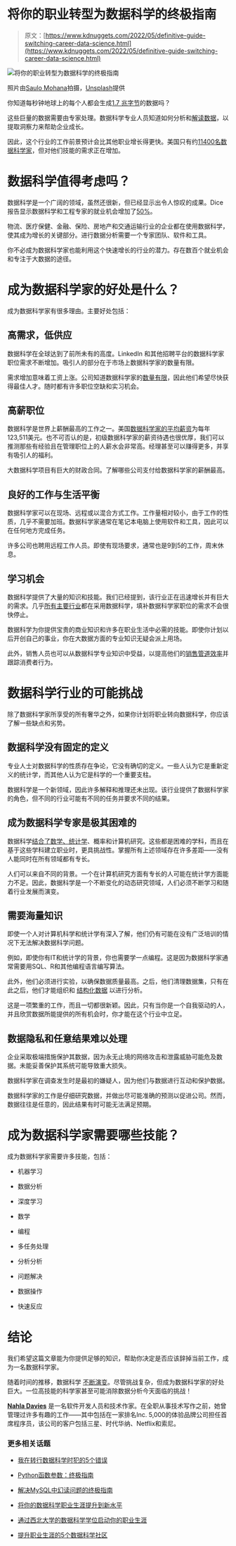 # 将你的职业转型为数据科学的终极指南

> 原文：[https://www.kdnuggets.com/2022/05/definitive-guide-switching-career-data-science.html](https://www.kdnuggets.com/2022/05/definitive-guide-switching-career-data-science.html)

![将你的职业转型为数据科学的终极指南](../Images/484b4e15d6ccfe06ff60ac3a8c3724f9.png)

照片由[Saulo Mohana](https://unsplash.com/@saulomohana?utm_source=unsplash&utm_medium=referral&utm_content=creditCopyText)拍摄，[Unsplash](https://unsplash.com/s/photos/to-switching-your-career?utm_source=unsplash&utm_medium=referral&utm_content=creditCopyText)提供

你知道每秒钟地球上的每个人都会生成[1.7 兆字节](https://www.ibm.com/blogs/journey-to-ai/2020/06/netezza-and-ibm-cloud-pak-a-knockout-combo-for-tough-data/)的数据吗？

这些巨量的数据需要由专家处理。数据科学专业人员知道如何分析和[解读数据](/2021/08/visplore-data-understanding-interactive-exploration.html)，以提取洞察力来帮助企业成长。

因此，这个行业的工作前景预计会比其他职业增长得更快。美国只有约[11400名数据科学家](https://www.stitchdata.com/resources/the-state-of-data-science/#:~:text=6%2C300%2C%20or%2055%25%2C%20of,closing%20out%20the%20top%2010.)，但对他们技能的需求正在增加。

# 数据科学值得考虑吗？

数据科学是一个广阔的领域，虽然还很新，但已经显示出令人惊叹的成果。Dice报告显示数据科学和工程专家的就业机会增加了[50%](http://marketing.dice.com/pdf/2020/Dice_Q2_Tech_Job_Report.pdf)。

物流、医疗保健、金融、保险、房地产和交通运输行业的企业都在使用数据科学，使其成为增长的关键部分。进行数据分析需要一个专家团队、软件和工具。

你不必成为数据科学家也能利用这个快速增长的行业的潜力。存在数百个就业机会和专注于大数据的途径。

# 成为数据科学家的好处是什么？

成为数据科学家有很多理由。主要好处包括：

## 高需求，低供应

数据科学在全球达到了前所未有的高度。LinkedIn 和其他招聘平台的数据科学家职位需求不断增加。吸引人的部分在于市场上数据科学家的数量有限。

需求增加意味着工资上涨。公司知道数据科学家的[数量有限](/2019/05/data-scientist-best-job-careercast.html)，因此他们希望尽快获得最佳人才。随时都有许多职位空缺和实习机会。

## 高薪职位

数据科学是世界上薪酬最高的工作之一。美国[数据科学家的平均薪资](https://www.glassdoor.com/Salaries/data-scientist-pandora-salary-SRCH_KO0,14_KE15,22.htm)为每年123,511美元。也不可否认的是，初级数据科学家的薪资待遇也很优厚，我们可以推测那些有经验且在管理职位上的人薪水会非常高。经理甚至可以赚得更多，并享有吸引人的福利。

大数据科学项目有巨大的财政合同。了解哪些公司支付给数据科学家的薪酬最高。

## 良好的工作与生活平衡

数据科学家可以在现场、远程或以混合方式工作。工作量相对较小，由于工作的性质，几乎不需要加班。数据科学家通常在笔记本电脑上使用软件和工具，因此可以在任何地方完成任务。

许多公司也聘用远程工作人员。即使有现场要求，通常也是9到5的工作，周末休息。

## 学习机会

数据科学提供了大量的知识和技能。我们已经提到，该行业正在迅速增长并有巨大的需求。几乎[所有主要行业](/2021/08/top-industries-hiring-data-scientists-2021the-top-industries-hiring-data-scientists-in-2021.html)都在采用数据科学，填补数据科学家职位的需求不会很快停止。

数据科学为你提供宝贵的商业知识和许多在职业生活中必需的技能。即使你计划以后开创自己的事业，你在大数据方面的专业知识无疑会派上用场。

此外，销售人员也可以从数据科学专业知识中受益，以提高他们的[销售管道效率](https://www.dooly.ai/sales-pipeline/)并跟踪消费者行为。

# 数据科学行业的可能挑战

除了数据科学家所享受的所有奢华之外，如果你计划将职业转向数据科学，你应该了解一些缺点和劣势。

## 数据科学没有固定的定义

专业人士对数据科学的性质存在争论，它没有确切的定义。一些人认为它是重新定义的统计学，而其他人认为它是科学的一个重要支柱。

数据科学是一个新领域，因此许多解释和推理还未出现。该行业提供了数据科学家的角色，但不同的行业可能有不同的任务并要求不同的结果。

## 成为数据科学专家是极其困难的

数据科学[结合了数学、统计学](https://www.heavy.ai/learn/data-science)、概率和计算机研究。这些都是困难的学科，而且在基于这些学科建立职业时，更具挑战性。掌握所有上述领域存在许多差距——没有人能同时在所有领域都有专长。

人们可以来自不同的背景。一个在计算机研究方面有专长的人可能在统计学方面能力不足。因此，数据科学是一个不断变化的动态研究领域，人们必须不断学习和随着行业发展而演变。

## 需要海量知识

即使一个人对计算机科学和统计学有深入了解，他们仍有可能在没有广泛培训的情况下无法解决数据科学问题。

例如，即使你有IT和统计学的背景，你也需要学一点编程。这是因为数据科学家通常需要用SQL、R和其他编程语言编写算法。

此外，他们必须进行实验，以确保数据质量最高。之后，他们清理数据集，只有在此之后，他们才能组织和 [结构化数据](/2022/05/structure-data-science-project-stepbystep-guide.html) 以进行分析。

这是一项繁重的工作，而且一切都很新颖。因此，只有当你是一个自我驱动的人，并且欣赏数据所能提供的所有机会时，你才能在这个行业中立足。

## 数据隐私和任意结果难以处理

企业采取极端措施保护其数据，因为永无止境的网络攻击和泄露威胁可能危及数据。未能妥善保护其系统可能导致重大损失。

数据科学家在调查发生时是最初的嫌疑人，因为他们与数据进行互动和保护数据。

数据科学家的工作是仔细研究数据，并做出尽可能准确的预测以促进公司。然而，数据往往是任意的，因此结果有时可能无法满足预期。

# 成为数据科学家需要哪些技能？

成为数据科学家需要许多技能，包括：

+   机器学习

+   数据分析

+   深度学习

+   数学

+   编程

+   多任务处理

+   分析分析

+   问题解决

+   数据操作

+   快速反应

# 结论

我们希望这篇文章能为你提供足够的知识，帮助你决定是否应该辞掉当前工作，成为一名数据科学家。

随着时间的推移，数据科学 [不断演变](https://www.dataversity.net/brief-history-data-science/)。尽管挑战复杂，但成为数据科学家的好处巨大。一位高技能的科学家甚至可能消除数据分析今天面临的挑战！

**[Nahla Davies](http://nahlawrites.com/)** 是一名软件开发人员和技术作家。在全职从事技术写作之前，她曾管理过许多有趣的工作——其中包括在一家排名Inc. 5,000的体验品牌公司担任首席程序员，该公司的客户包括三星、时代华纳、Netflix和索尼。

### 更多相关话题

+   [我在转行数据科学时犯的5个错误](https://www.kdnuggets.com/2023/07/5-mistakes-made-switching-data-science-career.html)

+   [Python函数参数：终极指南](https://www.kdnuggets.com/2023/02/python-function-arguments-definitive-guide.html)

+   [解决MySQL中幻读问题的终极指南](https://www.kdnuggets.com/2022/06/definitive-guide-solving-phantom-read-mysql.html)

+   [将你的数据科学职业生涯提升到新水平](https://www.kdnuggets.com/2021/12/sas-advance-data-science-career-next-level.html)

+   [通过西北大学的数据科学学位启动你的职业生涯](https://www.kdnuggets.com/2022/04/nwu-launch-career-northwestern-data-science-degree.html)

+   [提升职业生涯的5个数据科学社区](https://www.kdnuggets.com/5-data-science-communities-to-advance-your-career)
